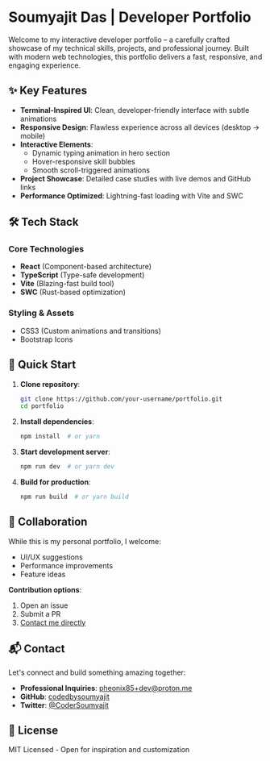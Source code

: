# Soumyajit Das | Developer Portfolio

Welcome to my interactive developer portfolio – a carefully crafted showcase of my technical skills, projects, and professional journey. Built with modern web technologies, this portfolio delivers a fast, responsive, and engaging experience.

## ✨ Key Features

- **Terminal-Inspired UI**: Clean, developer-friendly interface with subtle animations
- **Responsive Design**: Flawless experience across all devices (desktop → mobile)
- **Interactive Elements**:
  - Dynamic typing animation in hero section
  - Hover-responsive skill bubbles
  - Smooth scroll-triggered animations
- **Project Showcase**: Detailed case studies with live demos and GitHub links
- **Performance Optimized**: Lightning-fast loading with Vite and SWC

## 🛠 Tech Stack

### Core Technologies
- **React** (Component-based architecture)
- **TypeScript** (Type-safe development)
- **Vite** (Blazing-fast build tool)
- **SWC** (Rust-based optimization)

### Styling & Assets
- CSS3 (Custom animations and transitions)
- Bootstrap Icons

## 🚀 Quick Start

1. **Clone repository**:
   ```bash
   git clone https://github.com/your-username/portfolio.git
   cd portfolio
   ```

2. **Install dependencies**:
   ```bash
   npm install  # or yarn
   ```

3. **Start development server**:
   ```bash
   npm run dev  # or yarn dev
   ```

4. **Build for production**:
   ```bash
   npm run build  # or yarn build
   ```

## 🤝 Collaboration

While this is my personal portfolio, I welcome:

- UI/UX suggestions
- Performance improvements
- Feature ideas

**Contribution options**:
1. Open an issue
2. Submit a PR
3. [Contact me directly](#contact)

## 📬 Contact

Let's connect and build something amazing together:

- **Professional Inquiries**: [pheonix85+dev@proton.me](mailto:pheonix85+dev@proton.me)
- **GitHub**: [codedbysoumyajit](https://github.com/codedbysoumyajit)
- **Twitter**: [@CoderSoumyajit](https://twitter.com/CoderSoumyajit)

## 📜 License

MIT Licensed - Open for inspiration and customization